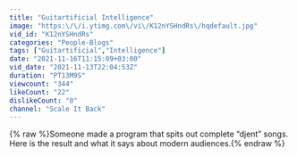 ```yaml
---
title: "Guitartificial Intelligence"
image: "https:\/\/i.ytimg.com\/vi\/K12nYSHndRs\/hqdefault.jpg"
vid_id: "K12nYSHndRs"
categories: "People-Blogs"
tags: ["Guitartificial","Intelligence"]
date: "2021-11-16T11:15:09+03:00"
vid_date: "2021-11-13T22:04:53Z"
duration: "PT13M9S"
viewcount: "344"
likeCount: "22"
dislikeCount: "0"
channel: "Scale It Back"
---
```

{% raw %}Someone made a program that spits out complete “djent” songs.  Here is the result and what it says about modern audiences.{% endraw %}
